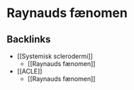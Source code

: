 # Raynauds fænomen
## Backlinks
* [[Systemisk sclerodermi]]
	* [[Raynauds fænomen]]
* [[ACLE]]
	* [[Raynauds fænomen]]

<!-- #anki/tag/med/Derma #anki/deck/Medicine #anki/tag/med/GP -->

<!-- {BearID:59C0D300-C824-49E2-9985-8B93ACEC2CB3-84084-00009FC7D22278E8} -->
